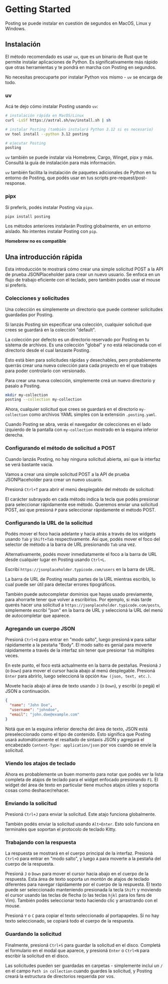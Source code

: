 # Getting Started

Posting se puede instalar en cuestión de segundos en MacOS, Linux y Windows.

## Instalación

El método recomendado es usar `uv`, que es un binario de Rust que te permite instalar aplicaciones de Python. Es significativamente más rápido que otras herramientas y te pondrá en marcha con Posting en segundos.

No necesitas preocuparte por instalar Python vos mismo - `uv` se encarga de todo.

### uv

Acá te dejo cómo instalar Posting usando `uv`:

```sh
# instalación rápida en MacOS/Linux
curl -LsSf https://astral.sh/uv/install.sh | sh

# instalar Posting (también instalará Python 3.12 si es necesario)
uv tool install --python 3.12 posting

# ejecutar Posting
posting
```

`uv` también se puede instalar vía Homebrew, Cargo, Winget, pipx y más. Consultá la guía de instalación para más información.

`uv` también facilita la instalación de paquetes adicionales de Python en tu entorno de Posting, que podés usar en tus scripts pre-request/post-response.

### pipx

Si preferís, podés instalar Posting vía `pipx`.

```sh
pipx install posting
```

Los métodos anteriores instalarán Posting globalmente, en un entorno aislado. No intentes instalar Posting con `pip`.

**Homebrew no es compatible**

## Una introducción rápida

Esta introducción te mostrará cómo crear una simple solicitud POST a la API de prueba JSONPlaceholder para crear un nuevo usuario. Se enfoca en un flujo de trabajo eficiente con el teclado, pero también podés usar el mouse si preferís.

### Colecciones y solicitudes

Una colección es simplemente un directorio que puede contener solicitudes guardadas por Posting.

Si lanzás Posting sin especificar una colección, cualquier solicitud que crees se guardará en la colección "default".

La colección por defecto es un directorio reservado por Posting en tu sistema de archivos. Es una colección "global" y no está relacionada con el directorio desde el cual lanzaste Posting.

Esto está bien para solicitudes rápidas y desechables, pero probablemente querrás crear una nueva colección para cada proyecto en el que trabajes para poder controlarlo con versionado.

Para crear una nueva colección, simplemente creá un nuevo directorio y pasalo a Posting.

```sh
mkdir my-collection
posting --collection my-collection
```

Ahora, cualquier solicitud que crees se guardará en el directorio `my-collection` como archivos YAML simples con la extensión `.posting.yaml`.

Cuando Posting se abra, verás el navegador de colecciones en el lado izquierdo de la pantalla con `my-collection` mostrado en la esquina inferior derecha.

### Configurando el método de solicitud a POST

Cuando lanzás Posting, no hay ninguna solicitud abierta, así que la interfaz se verá bastante vacía.

Vamos a crear una simple solicitud POST a la API de prueba JSONPlaceholder para crear un nuevo usuario.

Presioná `Ctrl+T` para abrir el menú desplegable del método de solicitud:

El carácter subrayado en cada método indica la tecla que podés presionar para seleccionar rápidamente ese método. Queremos enviar una solicitud POST, así que presioná `P` para seleccionar rápidamente el método POST.

### Configurando la URL de la solicitud

Podés mover el foco hacia adelante y hacia atrás a través de los widgets usando `Tab` y `Shift+Tab` respectivamente. Así que, podés mover el foco del selector de método a la barra de URL presionando `Tab` una vez.

Alternativamente, podés mover inmediatamente el foco a la barra de URL desde cualquier lugar en Posting usando `Ctrl+L`.

Escribí `https://jsonplaceholder.typicode.com/users` en la barra de URL.

La barra de URL de Posting resalta partes de la URL mientras escribís, lo cual puede ser útil para detectar errores tipográficos.

También puede autocompletar dominios que hayas usado previamente, para ahorrarte tener que volver a escribirlos. Por ejemplo, si más tarde querés hacer una solicitud a `https://jsonplaceholder.typicode.com/posts`, simplemente escribí "json" en la barra de URL y seleccioná la URL del menú de autocompletar que aparece.

### Agregando un cuerpo JSON

Presioná `Ctrl+O` para entrar en "modo salto", luego presioná `W` para saltar rápidamente a la pestaña "Body". El modo salto es genial para moverte rápidamente a través de la interfaz sin tener que presionar `Tab` múltiples veces.

En este punto, el foco está actualmente en la barra de pestañas. Presioná `J` (o `Down`) para mover el cursor hacia abajo al menú desplegable. Presioná `Enter` para abrirlo, luego seleccioná la opción `Raw (json, text, etc.)`.

Movete hacia abajo al área de texto usando `J` (o `Down`), y escribí (o pegá) el JSON a continuación.

```json
{
  "name": "John Doe",
  "username": "johndoe",
  "email": "john.doe@example.com"
}
```

Notá que en la esquina inferior derecha del área de texto, JSON está preseleccionado como el tipo de contenido. Esto significa que Posting usará automáticamente el resaltado de sintaxis JSON y agregará el encabezado `Content-Type: application/json` por vos cuando se envíe la solicitud.

### Viendo los atajos de teclado

Ahora es probablemente un buen momento para notar que podés ver la lista completa de atajos de teclado para el widget enfocado presionando `F1`. El widget del área de texto en particular tiene muchos atajos útiles y soporta cosas como deshacer/rehacer.

### Enviando la solicitud

Presioná `Ctrl+J` para enviar la solicitud. Este atajo funciona globalmente.

También podés enviar la solicitud usando `Alt+Enter`. Esto solo funciona en terminales que soportan el protocolo de teclado Kitty.

### Trabajando con la respuesta

La respuesta se mostrará en el cuerpo principal de la interfaz. Presioná `Ctrl+O` para entrar en "modo salto", y luego `A` para moverte a la pestaña del cuerpo de la respuesta.

Presioná `J` o `Down` para mover el cursor hacia abajo en el cuerpo de la respuesta. Esta área de texto soporta un montón de atajos de teclado diferentes para navegar rápidamente por el cuerpo de la respuesta. El texto puede ser seleccionado manteniendo presionada la tecla `Shift` y moviendo el cursor usando las teclas de flecha (o las teclas `hjkl` para los fans de Vim). También podés seleccionar texto haciendo clic y arrastrando con el mouse.

Presioná `Y` o `C` para copiar el texto seleccionado al portapapeles. Si no hay texto seleccionado, se copiará todo el cuerpo de la respuesta.

### Guardando la solicitud

Finalmente, presioná `Ctrl+S` para guardar la solicitud en el disco. Completá el formulario en el modal que aparece, y presioná `Enter` o `Ctrl+N` para escribir la solicitud en el disco.

Las solicitudes pueden ser guardadas en carpetas - simplemente incluí un `/` en el campo `Path in collection` cuando guardes la solicitud, y Posting creará la estructura de directorios requerida por vos.


